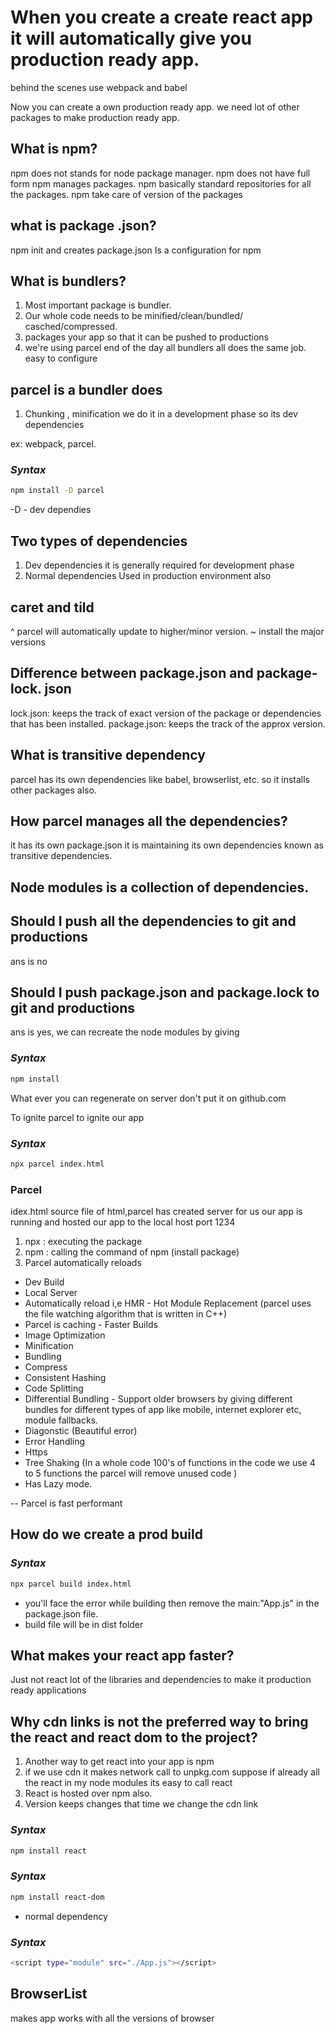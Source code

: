 # When you create a create react app it will automatically give you production ready app.

behind the scenes use webpack and babel

Now you can create a own production ready app. we need lot of other packages to make production ready app.


## What is npm?
npm does not stands for node package manager.
npm does not have full form
npm manages packages.
npm basically standard repositories for all the packages.
npm take care of version of the packages


## what is package .json?
npm init and creates package.json
Is a configuration for npm

## What is bundlers?
1. Most important package is bundler.
2. Our whole code needs to be minified/clean/bundled/    casched/compressed.
3. packages your app so that it can be pushed to productions
4. we're using parcel end of the day all bundlers all does the same job. easy to configure

## parcel is a bundler does
1. Chunking , minification we do it in a development phase so its dev dependencies

ex: webpack, parcel.

### _Syntax_
```sh
npm install -D parcel 
```
-D - dev dependies

## Two types of dependencies
1. Dev dependencies
it is generally required for development phase
2. Normal dependencies
Used in production environment also

## caret and tild
^ parcel will automatically update to higher/minor version.
~ install the major versions

## Difference between package.json and package-lock. json
lock.json: keeps the track of exact version of the package or dependencies that has been installed.
package.json: keeps the track of the approx version.

## What is transitive dependency
parcel has its own dependencies like babel, browserlist, etc. so it installs other packages also.

## How parcel manages all the dependencies?
it has its own package.json it is maintaining its own dependencies known as transitive dependencies.

## Node modules is a collection of dependencies.
## Should I push all the dependencies to git and productions
ans is no

## Should I push package.json and package.lock to git and productions
ans is yes, we can recreate the node modules by giving

### _Syntax_
```sh
npm install  
```
What ever you can regenerate on server don't put it on github.com

To ignite parcel to ignite our app

### _Syntax_
```sh
npx parcel index.html
```
### Parcel
idex.html source file of html,parcel has created server for us our app is running and hosted our app to the local host port 1234
1. npx : executing the package
2. npm : calling the command of npm (install package)
3. Parcel automatically reloads

- Dev Build
- Local Server
- Automatically reload i,e HMR - Hot Module Replacement
  (parcel uses the file watching algorithm that is written in C++)
- Parcel is caching - Faster Builds
- Image Optimization 
- Minification 
- Bundling
- Compress
- Consistent Hashing 
- Code Splitting
- Differential Bundling - Support older browsers by giving different bundles for different types of app like mobile, internet explorer etc, module fallbacks.
- Diagonstic (Beautiful error)
- Error Handling
- Https 
- Tree Shaking (In a whole code 100's of functions in the code we use 4 to 5 functions the parcel will remove unused code )
- Has Lazy mode.

-- Parcel is fast performant 

## How do we create a prod build
### _Syntax_
```sh
npx parcel build index.html
```
- you'll face the error while building  then remove the main:"App.js" in the package.json file.
- build file will be in dist folder


## What makes your react app faster?
Just not react lot of the libraries and dependencies to make it production ready applications

## Why cdn links is not the preferred way to bring the react and react dom to the project?
 1. Another way to get react into your app is npm
 2. if we use cdn it makes network call to unpkg.com suppose if already all the react in my node modules its easy to call react
 3. React is hosted over npm also.
 4. Version keeps changes that time we change the  cdn link
 
### _Syntax_
```sh
npm install react
```
### _Syntax_
```sh
npm install react-dom
```
- normal dependency

### _Syntax_
```sh
<script type="module" src="./App.js"></script>
```

## BrowserList
makes app works with all the versions of browser
